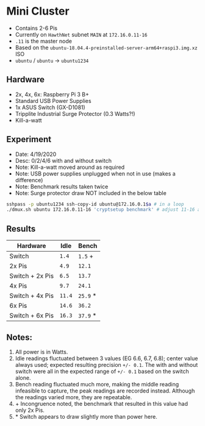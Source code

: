# Mini Cluster

- Contains 2-6 Pis
- Currently on `HawthNet` subnet `MAIN` at `172.16.0.11-16`
- `.11` is the master node
- Based on the `ubuntu-18.04.4-preinstalled-server-arm64+raspi3.img.xz` ISO
- `ubuntu` / `ubuntu` -> `ubuntu1234`

## Hardware

- 2x, 4x, 6x: Raspberry Pi 3 B+
- Standard USB Power Supplies
- 1x ASUS Switch (GX-D1081)
- Tripplite Industrial Surge Protector (0.3 Watts?!)
- Kill-a-watt

## Experiment

- Date: 4/19/2020
- Desc: 0/2/4/6 with and without switch
- Note: Kill-a-watt moved around as required
- Note: USB power supplies unplugged when not in use (makes a difference)
- Note: Benchmark results taken twice
- Note: Surge protector draw NOT included in the below table

```bash
sshpass -p ubuntu1234 ssh-copy-id ubuntu@172.16.0.1$a # in a loop
./dmux.sh ubuntu 172.16.0.11-16 'cryptsetup benchmark' # adjust 11-16 as required for the different tests
```

## Results

| Hardware        | Idle   | Bench     |
|-----------------|--------|-----------|
| Switch          | `1.4`  | `1.5` \+  |
| 2x Pis          | `4.9`  | `12.1`    |
| Switch + 2x Pis | `6.5`  | `13.7`    |
| 4x Pis          | `9.7`  | `24.1`    |
| Switch + 4x Pis | `11.4` | `25.9` \* |
| 6x Pis          | `14.6` | `36.2`    |
| Switch + 6x Pis | `16.3` | `37.9` \* |

## Notes:

1. All power is in Watts.
2. Idle readings fluctuated between 3 values (EG 6.6, 6.7, 6.8); center value always used; expected resulting precision `+/- 0.1`. The with and without switch were all in the expected range of `+/- 0.1` based on the switch alone.
3. Bench reading fluctuated much more, making the middle reading infeasible to capture, the peak readings are recorded instead. Although the readings varied more, they are repeatable.
4. \+ Incongruence noted, the benchmark that resulted in this value had only 2x Pis.
4. \* Switch appears to draw slightly more than power here.